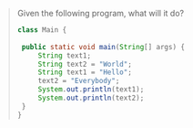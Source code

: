> Given the following program, what will it do? 
>
> ```java
> class Main {
>  
>  public static void main(String[] args) {
>      String text1;
>      String text2 = "World";
>      String text1 = "Hello";
>      text2 = "Everybody";
>      System.out.println(text1);
>      System.out.println(text2);
>  }
> }
> ``` 